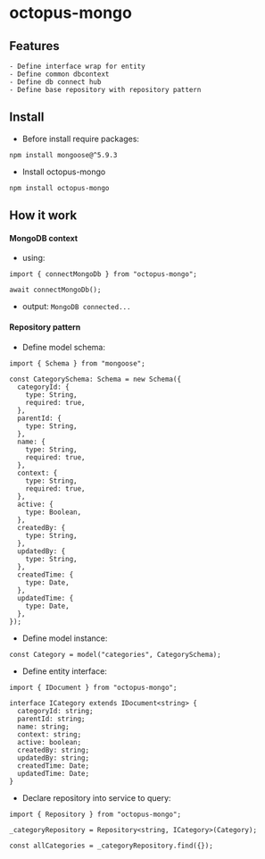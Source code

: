# octopus-mongo

## Features

```
- Define interface wrap for entity
- Define common dbcontext
- Define db connect hub
- Define base repository with repository pattern
```

## Install

- Before install require packages:

```
npm install mongoose@^5.9.3
```

- Install octopus-mongo

```
npm install octopus-mongo
```

## How it work

#### MongoDB context

- using:

```
import { connectMongoDb } from "octopus-mongo";

await connectMongoDb();
```

- output: `MongoDB connected...`

#### Repository pattern

- Define model schema:

```
import { Schema } from "mongoose";

const CategorySchema: Schema = new Schema({
  categoryId: {
    type: String,
    required: true,
  },
  parentId: {
    type: String,
  },
  name: {
    type: String,
    required: true,
  },
  context: {
    type: String,
    required: true,
  },
  active: {
    type: Boolean,
  },
  createdBy: {
    type: String,
  },
  updatedBy: {
    type: String,
  },
  createdTime: {
    type: Date,
  },
  updatedTime: {
    type: Date,
  },
});
```

- Define model instance:

```
const Category = model("categories", CategorySchema);
```

- Define entity interface:

```
import { IDocument } from "octopus-mongo";

interface ICategory extends IDocument<string> {
  categoryId: string;
  parentId: string;
  name: string;
  context: string;
  active: boolean;
  createdBy: string;
  updatedBy: string;
  createdTime: Date;
  updatedTime: Date;
}
```

- Declare repository into service to query:

```
import { Repository } from "octopus-mongo";

_categoryRepository = Repository<string, ICategory>(Category);

const allCategories = _categoryRepository.find({});
```

